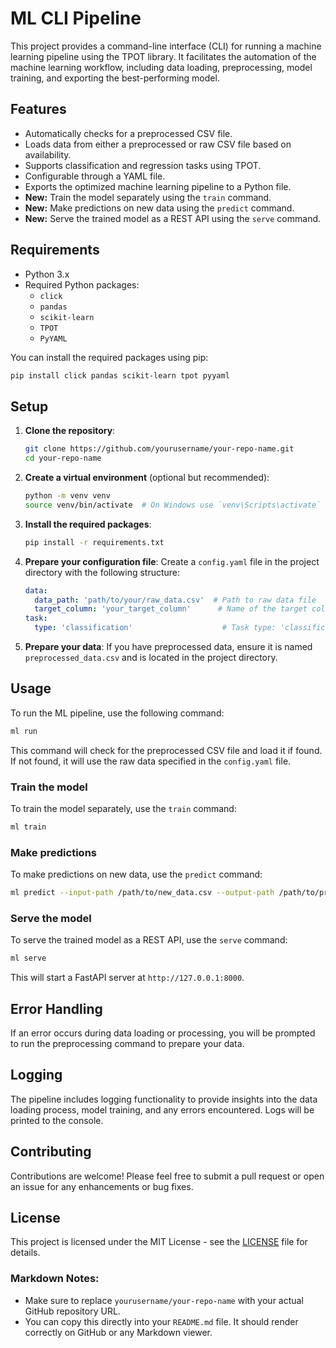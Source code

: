 # ML CLI Pipeline

This project provides a command-line interface (CLI) for running a machine learning pipeline using the TPOT library. It facilitates the automation of the machine learning workflow, including data loading, preprocessing, model training, and exporting the best-performing model.

## Features

- Automatically checks for a preprocessed CSV file.
- Loads data from either a preprocessed or raw CSV file based on availability.
- Supports classification and regression tasks using TPOT.
- Configurable through a YAML file.
- Exports the optimized machine learning pipeline to a Python file.
- **New:** Train the model separately using the `train` command.
- **New:** Make predictions on new data using the `predict` command.
- **New:** Serve the trained model as a REST API using the `serve` command.

## Requirements

- Python 3.x
- Required Python packages:
  - `click`
  - `pandas`
  - `scikit-learn`
  - `TPOT`
  - `PyYAML`
  
You can install the required packages using pip:

```bash
pip install click pandas scikit-learn tpot pyyaml
```

## Setup

1. **Clone the repository**:

   ```bash
   git clone https://github.com/yourusername/your-repo-name.git
   cd your-repo-name
   ```

2. **Create a virtual environment** (optional but recommended):

   ```bash
   python -m venv venv
   source venv/bin/activate  # On Windows use `venv\Scripts\activate`
   ```

3. **Install the required packages**:

   ```bash
   pip install -r requirements.txt
   ```

4. **Prepare your configuration file**: Create a `config.yaml` file in the project directory with the following structure:

   ```yaml
   data:
     data_path: 'path/to/your/raw_data.csv'  # Path to raw data file
     target_column: 'your_target_column'      # Name of the target column
   task:
     type: 'classification'                    # Task type: 'classification' or 'regression'
   ```

5. **Prepare your data**: If you have preprocessed data, ensure it is named `preprocessed_data.csv` and is located in the project directory.

## Usage

To run the ML pipeline, use the following command:

```bash
ml run
```

This command will check for the preprocessed CSV file and load it if found. If not found, it will use the raw data specified in the `config.yaml` file.

### Train the model

To train the model separately, use the `train` command:

```bash
ml train
```

### Make predictions

To make predictions on new data, use the `predict` command:

```bash
ml predict --input-path /path/to/new_data.csv --output-path /path/to/predictions.csv --model-path /path/to/best_model_pipeline.py
```

### Serve the model

To serve the trained model as a REST API, use the `serve` command:

```bash
ml serve
```

This will start a FastAPI server at `http://127.0.0.1:8000`.

## Error Handling

If an error occurs during data loading or processing, you will be prompted to run the preprocessing command to prepare your data.

## Logging

The pipeline includes logging functionality to provide insights into the data loading process, model training, and any errors encountered. Logs will be printed to the console.

## Contributing

Contributions are welcome! Please feel free to submit a pull request or open an issue for any enhancements or bug fixes.

## License

This project is licensed under the MIT License - see the [LICENSE](LICENSE) file for details.


### Markdown Notes:
- Make sure to replace `yourusername/your-repo-name` with your actual GitHub repository URL.
- You can copy this directly into your `README.md` file. It should render correctly on GitHub or any Markdown viewer.